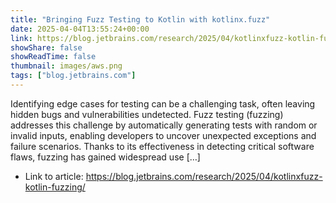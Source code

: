 ```yaml
---
title: "Bringing Fuzz Testing to Kotlin with kotlinx.fuzz"
date: 2025-04-04T13:55:24+00:00
link: https://blog.jetbrains.com/research/2025/04/kotlinxfuzz-kotlin-fuzzing/
showShare: false
showReadTime: false
thumbnail: images/aws.png
tags: ["blog.jetbrains.com"]
---
```

Identifying edge cases for testing can be a challenging task, often leaving hidden bugs and vulnerabilities undetected. Fuzz testing (fuzzing) addresses this challenge by automatically generating tests with random or invalid inputs, enabling developers to uncover unexpected exceptions and failure scenarios. Thanks to its effectiveness in detecting critical software flaws, fuzzing has gained widespread use […]

- Link to article: https://blog.jetbrains.com/research/2025/04/kotlinxfuzz-kotlin-fuzzing/